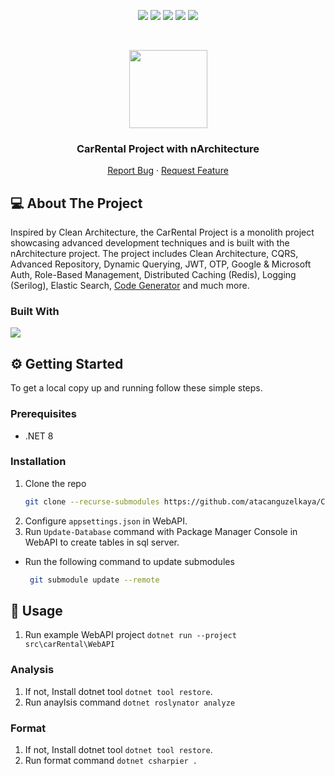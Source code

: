 <p align="center">
  <a href="https://github.com/kodlamaio-projects/nArchitecture/graphs/contributors"><img src="https://img.shields.io/github/contributors/kodlamaio-projects/nArchitecture.svg?style=for-the-badge"></a>
  <a href="https://github.com/kodlamaio-projects/nArchitecture/network/members"><img src="https://img.shields.io/github/forks/kodlamaio-projects/nArchitecture.svg?style=for-the-badge"></a>
  <a href="https://github.com/kodlamaio-projects/nArchitecture/stargazers"><img src="https://img.shields.io/github/stars/kodlamaio-projects/nArchitecture.svg?style=for-the-badge"></a>
  <a href="https://github.com/kodlamaio-projects/nArchitecture/issues"><img src="https://img.shields.io/github/issues/kodlamaio-projects/nArchitecture.svg?style=for-the-badge"></a>
  <a href="https://github.com/kodlamaio-projects/nArchitecture/blob/master/LICENSE"><img src="https://img.shields.io/github/license/kodlamaio-projects/nArchitecture.svg?style=for-the-badge"></a>
</p><br />

<p align="center">
  <a href="https://github.com/kodlamaio-projects/nArchitecture"><img src="https://user-images.githubusercontent.com/53148314/194872467-827dc967-acee-4bca-88a2-59ed5695bebf.png" height="125"></a>
  <h3 align="center"> CarRental Project with nArchitecture
</h3>
  <p align="center">
    <!-- PROJECT_DESCRIPTION -->
    <!-- <br />
    <a href="https://github.com/kodlamaio-projects/nArchitecture"><strong>Explore the docs »</strong></a>
    <br /> -->
    <!-- <br />
    <a href="https://github.com/kodlamaio-projects/nArchitecture">View Demo</a>
    · -->
    <a href="https://github.com/kodlamaio-projects/nArchitecture/issues">Report Bug</a>
    ·
    <a href="https://github.com/kodlamaio-projects/nArchitecture/discussions">Request Feature</a>
  </p>
</p>

## 💻 About The Project

Inspired by Clean Architecture, the CarRental Project is a monolith project showcasing advanced development techniques and is built with the nArchitecture project. The project includes Clean Architecture, CQRS, Advanced Repository, Dynamic Querying, JWT, OTP, Google & Microsoft Auth, Role-Based Management, Distributed Caching (Redis), Logging (Serilog), Elastic Search, [Code Generator](https://github.com/kodlamaio-projects/nArchitecture.Gen) and much more. 

### Built With

[![](https://img.shields.io/badge/.NET%20Core-512BD4?style=for-the-badge&logo=dotnet&logoColor=white)](https://learn.microsoft.com/tr-tr/dotnet/welcome)

## ⚙️ Getting Started

To get a local copy up and running follow these simple steps.

### Prerequisites

- .NET 8

### Installation

1. Clone the repo
   ```sh
   git clone --recurse-submodules https://github.com/atacanguzelkaya/CarRental.git
   ```
2. Configure `appsettings.json` in WebAPI.
3. Run `Update-Database` command with Package Manager Console in WebAPI to create tables in sql server.

- Run the following command to update submodules
  ```sh
   git submodule update --remote
   ```

## 🚀 Usage

1. Run example WebAPI project `dotnet run --project src\carRental\WebAPI`

### Analysis

1. If not, Install dotnet tool `dotnet tool restore`.
2. Run anaylsis command `dotnet roslynator analyze`

### Format

1. If not, Install dotnet tool `dotnet tool restore`.
2. Run format command `dotnet csharpier .`
